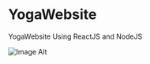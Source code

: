 # YogaWebsite

YogaWebsite Using ReactJS and NodeJS

![Image Alt]([image_url](https://github.com/BahaaAbbas/YogaWebsite/blob/b9caffab16771eb9e1865f6bd2686cf450909a05/Screenshot/Screenshot_15-9-2024_201235_localhost.jpeg))
